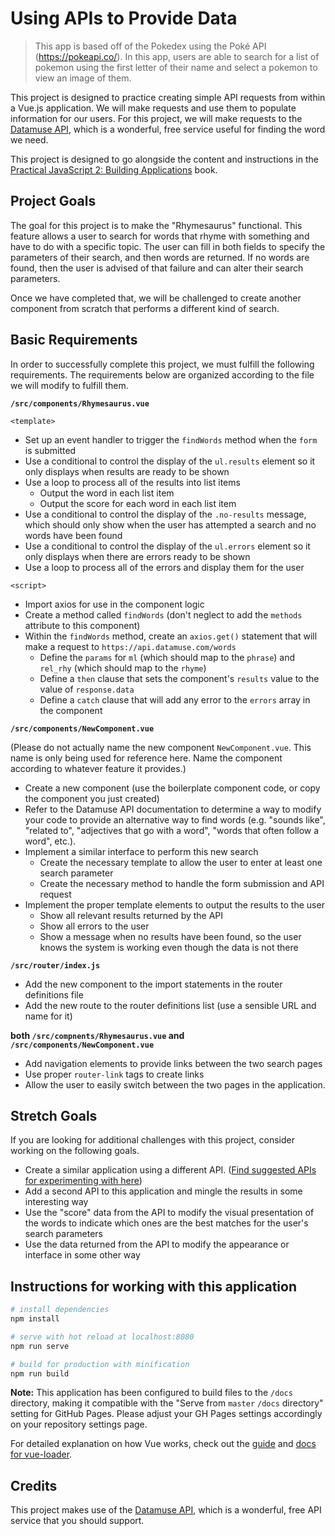 # Using APIs to Provide Data

> This app is based off of the Pokedex using the Pok&#233; API (https://pokeapi.co/). 
In this app, users are able to search for a list of pokemon using the first letter of their name and select a pokemon to view an image of them.

This project is designed to practice creating simple API requests from within a
Vue.js application. We will make requests and use them to populate information
for our users. For this project, we will make requests to the [Datamuse API](http://www.datamuse.com/api/),
which is a wonderful, free service useful for finding the word we need.

This project is designed to go alongside the content and instructions in the
[Practical JavaScript 2: Building Applications](https://suwebdev.github.io/WATS-4000-gitbook/using-api-data/) book.

## Project Goals
The goal for this project is to make the "Rhymesaurus" functional. This feature
allows a user to search for words that rhyme with something and have to do with
a specific topic. The user can fill in both fields to specify the parameters of
their search, and then words are returned. If no words are found, then the user
is advised of that failure and can alter their search parameters.

Once we have completed that, we will be challenged to create another component
from scratch that performs a different kind of search.

## Basic Requirements
In order to successfully complete this project, we must fulfill the following
requirements. The requirements below are organized according to the file we will
modify to fulfill them.

**`/src/components/Rhymesaurus.vue`**

`<template>`

* Set up an event handler to trigger the `findWords` method when the `form` is submitted
* Use a conditional to control the display of the `ul.results` element so it only displays when results are ready to be shown
* Use a loop to process all of the results into list items
    * Output the word in each list item
    * Output the score for each word in each list item
* Use a conditional to control the display of the `.no-results` message, which should only show when the user has attempted a search and no words have been found
* Use a conditional to control the display of the `ul.errors` element so it only displays when there are errors ready to be shown
* Use a loop to process all of the errors and display them for the user

`<script>`

* Import axios for use in the component logic
* Create a method called `findWords` (don't neglect to add the `methods` attribute to this component)
* Within the `findWords` method, create an `axios.get()` statement that will make a request to `https://api.datamuse.com/words`
    * Define the `params` for `ml` (which should map to the `phrase`) and `rel_rhy` (which should map to the `rhyme`)
    * Define a `then` clause that sets the component's `results` value to the value of `response.data`
    * Define a `catch` clause that will add any error to the `errors` array in the component

**`/src/components/NewComponent.vue`**

(Please do not actually name the new component `NewComponent.vue`. This name is only being used for reference here. Name the component according to whatever feature it provides.)

* Create a new component (use the boilerplate component code, or copy the component you just created)
* Refer to the Datamuse API documentation to determine a way to modify your code to provide an alternative way to find words (e.g. "sounds like", "related to", "adjectives that go with a word", "words that often follow a word", etc.).
* Implement a similar interface to perform this new search
    * Create the necessary template to allow the user to enter at least one search parameter
    * Create the necessary method to handle the form submission and API request
* Implement the proper template elements to output the results to the user
    * Show all relevant results returned by the API
    * Show all errors to the user
    * Show a message when no results have been found, so the user knows the system is working even though the data is not there

**`/src/router/index.js`**

* Add the new component to the import statements in the router definitions file
* Add the new route to the router definitions list (use a sensible URL and name for it)

**both `/src/compnents/Rhymesaurus.vue` and `/src/components/NewComponent.vue`**

* Add navigation elements to provide links between the two search pages
* Use proper `router-link` tags to create links
* Allow the user to easily switch between the two pages in the application.

## Stretch Goals
If you are looking for additional challenges with this project, consider working
on the following goals.

* Create a similar application using a different API. ([Find suggested APIs for experimenting with here](https://suwebdev.github.io/WATS-4000-gitbook/appendices/appendix-b-api-suggestions.html))
* Add a second API to this application and mingle the results in some interesting way
* Use the "score" data from the API to modify the visual presentation of the words to indicate which ones are the best matches for the user's search parameters
* Use the data returned from the API to modify the appearance or interface in some other way

## Instructions for working with this application

``` bash
# install dependencies
npm install

# serve with hot reload at localhost:8080
npm run serve

# build for production with minification
npm run build

```

**Note:** This application has been configured to build files to the `/docs` directory, making it compatible with the "Serve from `master` `/docs` directory" setting for GitHub Pages. Please adjust your GH Pages settings accordingly on your repository settings page.

For detailed explanation on how Vue works, check out the [guide](https://cli.vuejs.org/guide/) and [docs for vue-loader](https://cli.vuejs.org/config/#css-loaderoptions).

## Credits
This project makes use of the [Datamuse API](http://www.datamuse.com/api/), which is a wonderful, free API service that you should support.